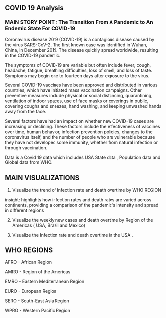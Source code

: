 ## COVID 19 Analysis

### MAIN STORY POINT : The Transition From A Pandemic to An Endemic State For COVID-19

Coronavirus disease 2019 (COVID-19) is a contagious disease caused by the virus SARS-CoV-2. The first known case was identified in Wuhan, China, in December 2019. The disease quickly spread worldwide, resulting in the COVID-19 pandemic.

The symptoms of COVID‑19 are variable but often include fever, cough, headache,  fatigue, breathing difficulties, loss of smell, and loss of taste. Symptoms may begin one to fourteen days after exposure to the virus.

Several COVID-19 vaccines have been approved and distributed in various countries, which have initiated mass vaccination campaigns. Other preventive measures include physical or social distancing, quarantining, ventilation of indoor spaces, use of face masks or coverings in public, covering coughs and sneezes, hand washing, and keeping unwashed hands away from the face. 

Several factors have had an impact on whether new COVID-19 cases are increasing or declining. These factors include the effectiveness of vaccines over time, human behavior, infection prevention policies, changes to the coronavirus itself, and the number of people who are vulnerable because they have not developed some immunity, whether from natural infection or through vaccination.

Data is a Covid 19 data which includes USA State data , Population data and Global data from WHO.

## MAIN VISUALIZATIONS

1. Visualize the trend of Infection rate and death overtime by WHO REGION

insight: highlights how infection rates  and death rates are varied across continents, providing a comparison of the pandemic's intensity and spread in different regions

2. Visualize the weekly new cases and death overtime by Region of the Americas ( USA, Brazil and Mexico)

3. Visualize the Infection rate and death overtime in the USA .


 ## WHO REGIONS

AFRO - African Region

AMRO - Region of the Americas

EMRO - Eastern Mediterranean Region

EURO - European Region

SERO - South-East Asia Region

WPRO - Western Pacific Region




